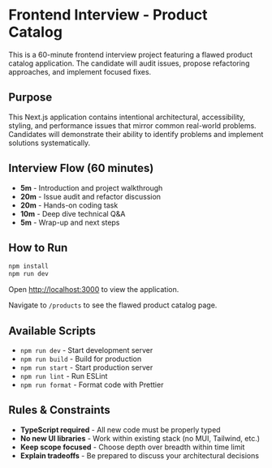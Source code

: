 # Frontend Interview - Product Catalog

This is a 60-minute frontend interview project featuring a flawed product catalog application. The candidate will audit issues, propose refactoring approaches, and implement focused fixes.

## Purpose

This Next.js application contains intentional architectural, accessibility, styling, and performance issues that mirror common real-world problems. Candidates will demonstrate their ability to identify problems and implement solutions systematically.

## Interview Flow (60 minutes)

- **5m** - Introduction and project walkthrough
- **20m** - Issue audit and refactor discussion  
- **20m** - Hands-on coding task
- **10m** - Deep dive technical Q&A
- **5m** - Wrap-up and next steps

## How to Run

```bash
npm install
npm run dev
```

Open [http://localhost:3000](http://localhost:3000) to view the application.

Navigate to `/products` to see the flawed product catalog page.

## Available Scripts

- `npm run dev` - Start development server
- `npm run build` - Build for production
- `npm run start` - Start production server  
- `npm run lint` - Run ESLint
- `npm run format` - Format code with Prettier

## Rules & Constraints

- **TypeScript required** - All new code must be properly typed
- **No new UI libraries** - Work within existing stack (no MUI, Tailwind, etc.)
- **Keep scope focused** - Choose depth over breadth within time limit  
- **Explain tradeoffs** - Be prepared to discuss your architectural decisions